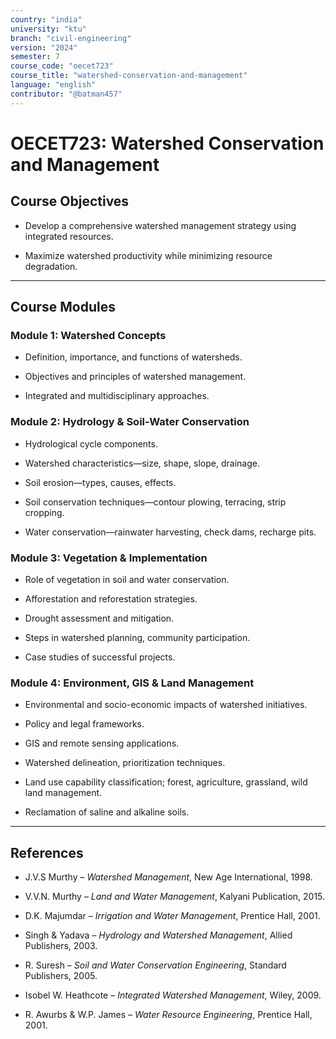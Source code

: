 ```yaml
---
country: "india"
university: "ktu"
branch: "civil-engineering"
version: "2024"
semester: 7
course_code: "oecet723"
course_title: "watershed-conservation-and-management"
language: "english"
contributor: "@batman457"
---
```


# OECET723: Watershed Conservation and Management

## Course Objectives

- Develop a comprehensive watershed management strategy using integrated resources.

- Maximize watershed productivity while minimizing resource degradation.

---

## Course Modules

### Module 1: Watershed Concepts

- Definition, importance, and functions of watersheds.

- Objectives and principles of watershed management.

- Integrated and multidisciplinary approaches.

### Module 2: Hydrology & Soil-Water Conservation

- Hydrological cycle components.

- Watershed characteristics—size, shape, slope, drainage.

- Soil erosion—types, causes, effects.

- Soil conservation techniques—contour plowing, terracing, strip cropping.

- Water conservation—rainwater harvesting, check dams, recharge pits.

### Module 3: Vegetation & Implementation

- Role of vegetation in soil and water conservation.

- Afforestation and reforestation strategies.

- Drought assessment and mitigation.

- Steps in watershed planning, community participation.

- Case studies of successful projects.

### Module 4: Environment, GIS & Land Management

- Environmental and socio-economic impacts of watershed initiatives.

- Policy and legal frameworks.

- GIS and remote sensing applications.

- Watershed delineation, prioritization techniques.

- Land use capability classification; forest, agriculture, grassland, wild land management.

- Reclamation of saline and alkaline soils.

---

## References

- J.V.S Murthy – *Watershed Management*, New Age International, 1998.

- V.V.N. Murthy – *Land and Water Management*, Kalyani Publication, 2015.

- D.K. Majumdar – *Irrigation and Water Management*, Prentice Hall, 2001.

- Singh & Yadava – *Hydrology and Watershed Management*, Allied Publishers, 2003.

- R. Suresh – *Soil and Water Conservation Engineering*, Standard Publishers, 2005.

- Isobel W. Heathcote – *Integrated Watershed Management*, Wiley, 2009.

- R. Awurbs & W.P. James – *Water Resource Engineering*, Prentice Hall, 2001.
